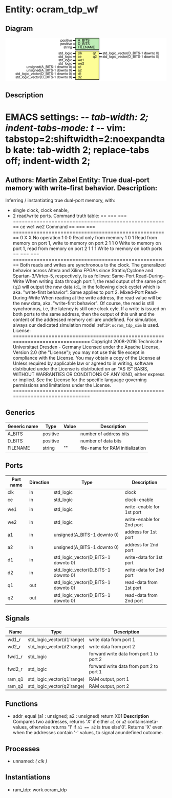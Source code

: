 # Entity: ocram_tdp_wf
## Diagram
![Diagram](ocram_tdp_wf.svg "Diagram")
## Description
EMACS settings: -*-  tab-width: 2; indent-tabs-mode: t -*-
vim: tabstop=2:shiftwidth=2:noexpandtab
kate: tab-width 2; replace-tabs off; indent-width 2;
=============================================================================
Authors:				 	Martin Zabel
Entity:				 	True dual-port memory with write-first behavior.
Description:
-------------------------------------
Inferring / instantiating true dual-port memory, with:
* single clock, clock enable,
* 2 read/write ports.
Command truth table:
== === === =====================================================
ce we1 we2 Command
== === === =====================================================
0   X   X  No operation
1   0   0  Read only from memory
1   0   1  Read from memory on port 1, write to memory on port 2
1   1   0  Write to memory on port 1, read from memory on port 2
1   1   1  Write to memory on both ports
== === === =====================================================
Both reads and writes are synchronous to the clock.
The generalized behavior across Altera and Xilinx FPGAs since
Stratix/Cyclone and Spartan-3/Virtex-5, respectively, is as follows:
Same-Port Read-During-Write
  When writing data through port 1, the read output of the same port
  (``q1``) will output the new data (``d1``, in the following clock cycle)
  which is aka. "write-first behavior".
  Same applies to port 2.
Mixed-Port Read-During-Write
  When reading at the write address, the read value will be the new data,
  aka. "write-first behavior". Of course, the read is still synchronous,
  i.e, the latency is still one clock cyle.
If a write is issued on both ports to the same address, then the output of
this unit and the content of the addressed memory cell are undefined.
For simulation, always our dedicated simulation model :ref:`IP:ocram_tdp_sim`
is used.
License:
=============================================================================
Copyright 2008-2016 Technische Universitaet Dresden - Germany
Licensed under the Apache License, Version 2.0 (the "License");
you may not use this file except in compliance with the License.
You may obtain a copy of the License at
Unless required by applicable law or agreed to in writing, software
distributed under the License is distributed on an "AS IS" BASIS,
WITHOUT WARRANTIES OR CONDITIONS OF ANY KIND, either express or implied.
See the License for the specific language governing permissions and
limitations under the License.
=============================================================================
## Generics
| Generic name | Type     | Value | Description                      |
| ------------ | -------- | ----- | -------------------------------- |
| A_BITS       | positive |       | number of address bits           |
| D_BITS       | positive |       | number of data bits              |
| FILENAME     | string   | ""    | file-name for RAM initialization |
## Ports
| Port name | Direction | Type                                | Description               |
| --------- | --------- | ----------------------------------- | ------------------------- |
| clk       | in        | std_logic                           | clock                     |
| ce        | in        | std_logic                           | clock-enable              |
| we1       | in        | std_logic                           | write-enable for 1st port |
| we2       | in        | std_logic                           | write-enable for 2nd port |
| a1        | in        | unsigned(A_BITS-1 downto 0)         | address for 1st port      |
| a2        | in        | unsigned(A_BITS-1 downto 0)         | address for 2nd port      |
| d1        | in        | std_logic_vector(D_BITS-1 downto 0) | write-data for 1st port   |
| d2        | in        | std_logic_vector(D_BITS-1 downto 0) | write-data for 2nd port   |
| q1        | out       | std_logic_vector(D_BITS-1 downto 0) | read-data from 1st port   |
| q2        | out       | std_logic_vector(D_BITS-1 downto 0) | read-data from 2nd port   |
## Signals
| Name   | Type                       | Description                              |
| ------ | -------------------------- | ---------------------------------------- |
| wd1_r  | std_logic_vector(d1'range) | write data from port 1                   |
| wd2_r  | std_logic_vector(d2'range) | write data from port 2                   |
| fwd1_r | std_logic                  | forward write data from port 1 to port 2 |
| fwd2_r | std_logic                  | forward write data from port 2 to port 1 |
| ram_q1 | std_logic_vector(q1'range) | RAM output, port 1                       |
| ram_q2 | std_logic_vector(q2'range) | RAM output, port 2                       |
## Functions
- addr_equal <font id="function_arguments">(a1 : unsigned; a2 : unsigned)</font> <font id="function_return">return X01</font>
**Description**
Compares two addresses, returns 'X' if either ``a1`` or ``a2`` containsmeta-values, otherwise returns '1' if ``a1 == a2`` is true else'0'. Returns 'X' even when the addresses contain '-' values, to signal anundefined outcome.
## Processes
- unnamed: _( clk )_

## Instantiations
- ram_tdp: work.ocram_tdp
